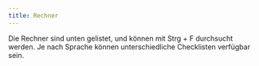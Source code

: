 ```yaml
---
title: Rechner
---
```

Die Rechner sind unten gelistet, und können mit Strg + F durchsucht werden. Je nach Sprache können unterschiedliche Checklisten verfügbar sein.
